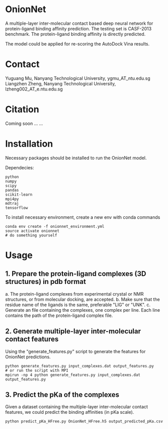 # OnionNet
A multiple-layer inter-molecular contact based deep neural network for protein-ligand binding affinity prediction. The testing set is CASF-2013 benchmark. The protein-ligand binding affinity is directly predicted.

The model could be applied for re-scoring the AutoDock Vina results.

# Contact
Yuguang Mu, Nanyang Technological University, ygmu_AT_ntu.edu.sg
Liangzhen Zheng, Nanyang Technological University, lzheng002_AT_e.ntu.edu.sg


# Citation
Coming soon ... ...


# Installation
Necessary packages should be installed to run the OnionNet model.

Dependecies:

    python 
    numpy  
    scipy  
    pandas 
    scikit-learn
    mpi4py
    mdtraj 
    tensorflow


To install necessary environment, create a new env with conda commands
   
    conda env create -f onionnet_environment.yml 
    source activate onionnet
    # do something yourself

# Usage
## 1. Prepare the protein-ligand complexes (3D structures) in pdb format
a. The protein-ligand complexes from experimental crystal or NMR structures, or from molecular
docking, are accepted.
b. Make sure that the residue name of the ligands is the same, preferable "LIG" or "UNK".
c. Generate an file containing the complexes, one complex per line. Each line contains the 
path of the protein-ligand complex file.

## 2. Generate multiple-layer inter-molecular contact features
Using the "generate_features.py" script to generate the features for OnionNet predictions.
 

    python generate_features.py input_complexes.dat output_features.py
    # or run the script with MPI
    mpirun -np 4 python generate_features.py input_complexes.dat output_features.py 

## 3. Predict the pKa of the complexes
Given a dataset containing the multiple-layer inter-molecular contact features, we could predict
the binding affinities (in pKa scale). 
        
    python predict_pKa_HFree.py OnionNet_HFree.h5 output_predicted_pKa.csv


